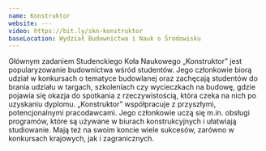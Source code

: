 ```yaml
---
name: Konstruktor
website: ---
video: https://bit.ly/skn-konstruktor
baseLocation: Wydział Budownictwa i Nauk o Środowisku
---
```

Głównym zadaniem Studenckiego Koła Naukowego „Konstruktor” jest popularyzowanie budownictwa wśród studentów. Jego członkowie biorą udział w konkursach o tematyce budowlanej oraz zachęcają studentów do brania udziału w targach, szkoleniach czy wycieczkach na budowę, gdzie pojawia się okazja do spotkania z rzeczywistością, która czeka na nich po uzyskaniu dyplomu. „Konstruktor” współpracuje z przyszłymi, potencjonalnymi pracodawcami. Jego członkowie uczą się m.in. obsługi programów, które są używane w biurach konstrukcyjnych i ułatwiają studiowanie. Mają też na swoim koncie wiele sukcesów, zarówno w konkursach krajowych, jak i zagranicznych.